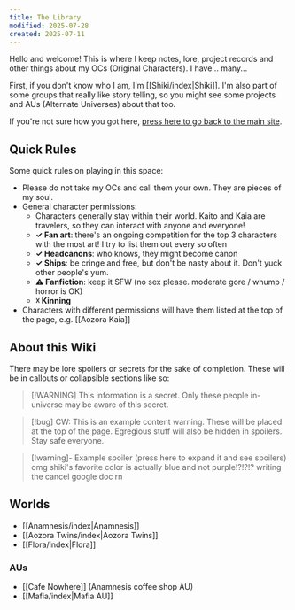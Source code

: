 ```yaml
---
title: The Library
modified: 2025-07-28
created: 2025-07-11
---
```

Hello and welcome! This is where I keep notes, lore, project records and other things about my OCs (Original Characters). I have... many...

First, if you don't know who I am, I'm [[Shiki/index|Shiki]]. I'm also part of some groups that really like story telling, so you might see some projects and AUs (Alternate Universes) about that too.

If you're not sure how you got here, [press here to go back to the main site](https://shikiturret.xyz).
## Quick Rules
Some quick rules on playing in this space:
- Please do not take my OCs and call them your own. They are pieces of my soul.
- General character permissions:
	- Characters generally stay within their world. Kaito and Kaia are travelers, so they can interact with anyone and everyone!
	- **✓ Fan art**: there's an ongoing competition for the top 3 characters with the most art! I try to list them out every so often
	- **✓ Headcanons**: who knows, they might become canon
	- **✓ Ships**: be cringe and free, but don't be nasty about it. Don't yuck other people's yum.
	- **⚠ Fanfiction**: keep it SFW (no sex please. moderate gore / whump / horror is OK)
	- **☓ Kinning**
- Characters with different permissions will have them listed at the top of the page, e.g. [[Aozora Kaia]]

## About this Wiki
There may be lore spoilers or secrets for the sake of completion. These will be in callouts or collapsible sections like so:

> [!WARNING] This information is a secret.
> Only these people in-universe may be aware of this secret.

> [!bug] CW: This is an example content warning.
> These will be placed at the top of the page. Egregious stuff will also be hidden in spoilers. Stay safe everyone.

> [!warning]- Example spoiler (press here to expand it and see spoilers)
> omg shiki's favorite color is actually blue and not purple!?!?!? writing the cancel google doc rn

## Worlds
- [[Anamnesis/index|Anamnesis]]
- [[Aozora Twins/index|Aozora Twins]]
- [[Flora/index|Flora]]

### AUs
- [[Cafe Nowhere]] (Anamnesis coffee shop AU)
- [[Mafia/index|Mafia AU]]